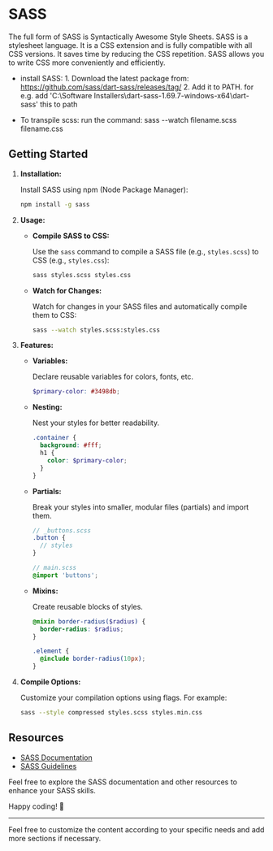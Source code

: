 # SASS
The full form of SASS is Syntactically Awesome Style Sheets. SASS is a stylesheet language. It is a CSS extension and is fully compatible with all CSS versions. It saves time by reducing the CSS repetition. SASS allows you to write CSS more conveniently and efficiently.

- install SASS: 1. Download the latest package from: https://github.com/sass/dart-sass/releases/tag/
                2. Add it to PATH. for e.g. add 'C:\Software Installers\dart-sass-1.69.7-windows-x64\dart-sass' this to path

- To transpile scss: run the command: sass --watch filename.scss filename.css

## Getting Started

1. **Installation:**

   Install SASS using npm (Node Package Manager):

   ```bash
   npm install -g sass
   ```

2. **Usage:**

   - **Compile SASS to CSS:**

     Use the `sass` command to compile a SASS file (e.g., `styles.scss`) to CSS (e.g., `styles.css`):

     ```bash
     sass styles.scss styles.css
     ```

   - **Watch for Changes:**

     Watch for changes in your SASS files and automatically compile them to CSS:

     ```bash
     sass --watch styles.scss:styles.css
     ```

3. **Features:**

   - **Variables:**

     Declare reusable variables for colors, fonts, etc.

     ```scss
     $primary-color: #3498db;
     ```

   - **Nesting:**

     Nest your styles for better readability.

     ```scss
     .container {
       background: #fff;
       h1 {
         color: $primary-color;
       }
     }
     ```

   - **Partials:**

     Break your styles into smaller, modular files (partials) and import them.

     ```scss
     // _buttons.scss
     .button {
       // styles
     }
     ```

     ```scss
     // main.scss
     @import 'buttons';
     ```

   - **Mixins:**

     Create reusable blocks of styles.

     ```scss
     @mixin border-radius($radius) {
       border-radius: $radius;
     }

     .element {
       @include border-radius(10px);
     }
     ```

4. **Compile Options:**

   Customize your compilation options using flags. For example:

   ```bash
   sass --style compressed styles.scss styles.min.css
   ```

## Resources

- [SASS Documentation](https://sass-lang.com/documentation)
- [SASS Guidelines](https://sass-guidelin.es/)

Feel free to explore the SASS documentation and other resources to enhance your SASS skills.

Happy coding! 🚀

---

Feel free to customize the content according to your specific needs and add more sections if necessary.